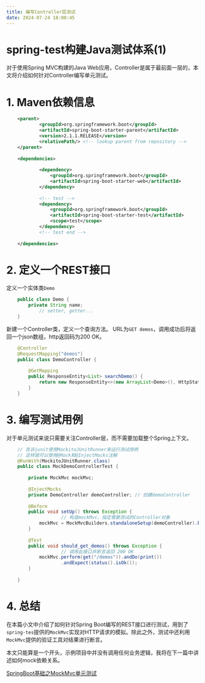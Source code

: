 ```yaml
---
title: 编写Controller层测试
date: 2024-07-24 18:00:45
---
```




# spring-test构建Java测试体系(1)

对于使用Spring MVC构建的Java Web应用，Controller是属于最前面一层的，本文将介绍如何针对Controller编写单元测试。

# 1. Maven依赖信息
```xml
    <parent>
            <groupId>org.springframework.boot</groupId>
            <artifactId>spring-boot-starter-parent</artifactId>
            <version>2.1.1.RELEASE</version>
            <relativePath/> <!-- lookup parent from repository -->
    </parent>
    
    <dependencies>
    
            <dependency>
                <groupId>org.springframework.boot</groupId>
                <artifactId>spring-boot-starter-web</artifactId>
            </dependency>
    
            <!-- test -->
            <dependency>
                <groupId>org.springframework.boot</groupId>
                <artifactId>spring-boot-starter-test</artifactId>
                <scope>test</scope>
            </dependency>
            <!-- test end -->
    
    </dependencies>
```
# 2. 定义一个REST接口

定义一个实体类`Demo`
```java
    public class Demo {
        private String name;
    		// setter, getter...
    }
```
新建一个Controller类，定义一个查询方法。
URL为`GET demos`，调用成功后将返回一个json数组，http返回码为200 OK。
```java
    @Controller
    @RequestMapping("demos")
    public class DemoController {
    
        @GetMapping
        public ResponseEntity<List> searchDemo() {
            return new ResponseEntity<>(new ArrayList<Demo>(), HttpStatus.OK);
        }
    }
```
# 3. 编写测试用例

对于单元测试来说只需要关注Controller层，而不需要加载整个Spring上下文。

```java
    // 告诉junit使用MockitoJUnitRunner来运行测试用例
    // 这样就可以使用@Mock和@InjectMocks注解
    @RunWith(MockitoJUnitRunner.class)
    public class MockDemoControllerTest {
    
        private MockMvc mockMvc;
    
        @InjectMocks
        private DemoController demoController; // 创建demoController
    
        @Before
        public void setUp() throws Exception {
    				// 构造mockMvc，指定需要测试的Controller对象
            mockMvc = MockMvcBuilders.standaloneSetup(demoController).build();
        }
    
        @Test
        public void should_get_demos() throws Exception {
    				// 调用此接口并断言返回 200 OK
            mockMvc.perform(get("/demos")).andDo(print())
                    .andExpect(status().isOk());
        }
    
    }
```

# 4. 总结

在本篇小文中介绍了如何针对Spring Boot编写的REST接口进行测试，用到了`spring-tes`提供的`MockMvc`实现对HTTP请求的模拟。除此之外，测试中还利用`MockMvc`提供的验证工具对结果进行断言。

本文只能算是一个开头，示例项目中并没有调用任何业务逻辑，我将在下一篇中讲述如何mock依赖关系。

[SpringBoot基础之MockMvc单元测试](https://zhuanlan.zhihu.com/p/61342833)
